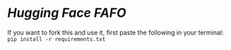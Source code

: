 # _Hugging Face FAFO_

If you want to fork this and use it, first paste the following in your terminal:
```pip install -r requirements.txt```

